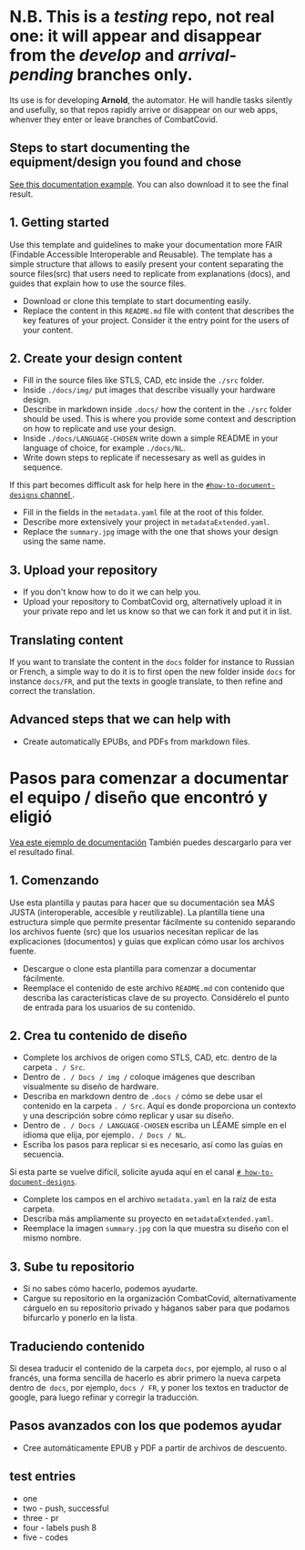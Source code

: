 # N.B. This is a ***testing*** repo, not real one: it will appear and disappear from the ***develop*** and ***arrival-pending*** branches only.
Its use is for developing **Arnold**, the automator. He will handle tasks silently and usefully, so that repos
rapidly arrive or disappear on our web apps, whenver they enter or leave branches of CombatCovid.

## Steps to start documenting the equipment/design you found and chose 
[See this documentation example](https://github.com/CombatCovid/mit-emergency-ventilator). You can also download it to see the final result.
## 1. Getting started
Use this template and guidelines to make your documentation more FAIR (Findable Accessible Interoperable and Reusable). The template has a simple structure that allows to easily present your content separating the source files(src) that users need to replicate from explanations (docs), and guides that explain how to use the source files. 

-  Download or clone this template to start documenting easily.
-  Replace the content in this `README.md` file with content that describes the key features of your project. Consider it the entry point for the users of your content. 

## 2. Create your design content
- Fill in the source files like STLS, CAD, etc inside the `./src` folder.
- Inside `./docs/img/` put images that describe visually your hardware design.
- Describe in markdown inside `.docs/` how the content in the `./src` folder should be used. This is where you provide some context and description on how to replicate and use your design.
- Inside `./docs/LANGUAGE-CHOSEN` write down a simple README in your language of choice, for example `./docs/NL`.
- Write down steps to replicate if necessesary as well as guides in sequence.

If this part becomes difficult ask for help here in the [`#how-to-document-designs` channel ](https://discord.gg/KB3bwpw).

- Fill in the fields in the `metadata.yaml` file at the root of this folder.
- Describe more extensively your project in `metadataExtended.yaml`.
- Replace the `summary.jpg` image with the one that shows your design using the same name.

## 3. Upload your repository
- If you don't know how to do it we can help you.
- Upload your repository to CombatCovid org, alternatively upload it in your private repo and let us know so that we can fork it and put it in list.

## Translating content
If you want to translate the content in the `docs` folder for instance to Russian or French, a simple way to do it is to first open the new folder inside `docs` for instance `docs/FR`, and put the texts in google translate, to then refine and correct the translation.

## Advanced steps that we can help with
- Create automatically EPUBs, and PDFs from markdown files. 



# Pasos para comenzar a documentar el equipo / diseño que encontró y eligió
[Vea este ejemplo de documentación](https://github.com/CombatCovid/mit-emergency-ventilator) También puedes descargarlo para ver el resultado final.
## 1. Comenzando
Use esta plantilla y pautas para hacer que su documentación sea MÁS JUSTA (interoperable, accesible y reutilizable). La plantilla tiene una estructura simple que permite presentar fácilmente su contenido separando los archivos fuente (src) que los usuarios necesitan replicar de las explicaciones (documentos) y guías que explican cómo usar los archivos fuente.

- Descargue o clone esta plantilla para comenzar a documentar fácilmente.
- Reemplace el contenido de este archivo `README.md` con contenido que describa las características clave de su proyecto. Considérelo el punto de entrada para los usuarios de su contenido.

## 2. Crea tu contenido de diseño
- Complete los archivos de origen como STLS, CAD, etc. dentro de la carpeta `. / Src`.
- Dentro de `. / Docs / img /` coloque imágenes que describan visualmente su diseño de hardware.
- Describa en markdown dentro de `.docs /` cómo se debe usar el contenido en la carpeta `. / Src`. Aquí es donde proporciona un contexto y una descripción sobre cómo replicar y usar su diseño.
- Dentro de `. / Docs / LANGUAGE-CHOSEN` escriba un LÉAME simple en el idioma que elija, por ejemplo`. / Docs / NL`.
- Escriba los pasos para replicar si es necesario, así como las guías en secuencia.

Si esta parte se vuelve difícil, solicite ayuda aquí en el canal [`# how-to-document-designs`](https://discord.gg/KB3bwpw).

- Complete los campos en el archivo `metadata.yaml` en la raíz de esta carpeta.
- Describa más ampliamente su proyecto en `metadataExtended.yaml`.
- Reemplace la imagen `summary.jpg` con la que muestra su diseño con el mismo nombre.

## 3. Sube tu repositorio
- Si no sabes cómo hacerlo, podemos ayudarte.
- Cargue su repositorio en la organización CombatCovid, alternativamente cárguelo en su repositorio privado y háganos saber para que podamos bifurcarlo y ponerlo en la lista.

## Traduciendo contenido
Si desea traducir el contenido de la carpeta `docs`, por ejemplo, al ruso o al francés, una forma sencilla de hacerlo es abrir primero la nueva carpeta dentro de` docs`, por ejemplo, `docs / FR`, y poner los textos en traductor de google, para luego refinar y corregir la traducción.

## Pasos avanzados con los que podemos ayudar
- Cree automáticamente EPUB y PDF a partir de archivos de descuento.

## test entries

- one
- two - push, successful
- three - pr
- four - labels push 8
- five - codes

